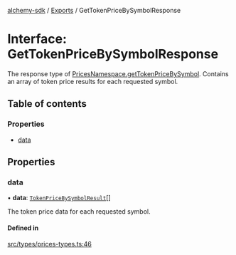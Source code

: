 [alchemy-sdk](../README.md) / [Exports](../modules.md) / GetTokenPriceBySymbolResponse

# Interface: GetTokenPriceBySymbolResponse

The response type of [PricesNamespace.getTokenPriceBySymbol](../classes/PricesNamespace.md#gettokenpricebysymbol).
Contains an array of token price results for each requested symbol.

## Table of contents

### Properties

- [data](GetTokenPriceBySymbolResponse.md#data)

## Properties

### data

• **data**: [`TokenPriceBySymbolResult`](TokenPriceBySymbolResult.md)[]

The token price data for each requested symbol.

#### Defined in

[src/types/prices-types.ts:46](https://github.com/alchemyplatform/alchemy-sdk-js/blob/873c9882/src/types/prices-types.ts#L46)
